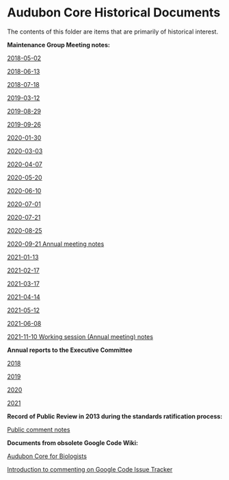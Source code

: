 # Audubon Core Historical Documents

The contents of this folder are items that are primarily of historical interest.

**Maintenance Group Meeting notes:**

[2018-05-02](2018-05-02-hangout-notes.pdf)

[2018-06-13](2018-06-13-hangout-notes.pdf)

[2018-07-18](2018-07-18-hangout-notes.pdf)

[2019-03-12](2019-03-12-hangout-notes.pdf)

[2019-08-29](2019-08-29-meeting-notes.pdf)

[2019-09-26](2019-09-26-meeting-notes.pdf)

[2020-01-30](2020-01-30-meeting-notes.pdf)

[2020-03-03](2020-03-03-meeting-notes.pdf)

[2020-04-07](2020-04-07-meeting-notes.pdf)

[2020-05-20](2020-05-20-meeting-notes.pdf)

[2020-06-10](2020-06-10-meeting-notes.pdf)

[2020-07-01](2020-07-01-meeting-notes.pdf)

[2020-07-21](2020-07-21-meeting-notes.pdf)

[2020-08-25](2020-05-25-meeting-notes.pdf)

[2020-09-21 Annual meeting notes](2020-09-21-annual-meeting-notes.pdf)

[2021-01-13](2021-01-13-meeting-notes.pdf)

[2021-02-17](2021-02-17-meeting-notes.pdf)

[2021-03-17](2021-03-17-meeting-notes.pdf)

[2021-04-14](2021-04-14-meeting-notes.pdf)

[2021-05-12](2021-05-12-meeting-notes.pdf)

[2021-06-08](2021-06-08-meeting-notes.pdf)

[2021-11-10 Working session (Annual meeting) notes](2021-11-10-working-session-notes.pdf)

**Annual reports to the Executive Committee**

[2018](ac-2018-annual-report.md)

[2019](ac-2019-annual-report.md)

[2020](ac-2020-annual-report.pdf)

[2021](ac-2021-annual-report.md)

**Record of Public Review in 2013 during the standards ratification process:**

[Public comment notes](RecordOfPublicReview.md)


**Documents from obsolete Google Code Wiki:**

[Audubon Core for Biologists](wiki/AC_ForBiologists.wiki)

[Introduction to commenting on Google Code Issue Tracker](wiki/AboutIssueTracker.wiki)
